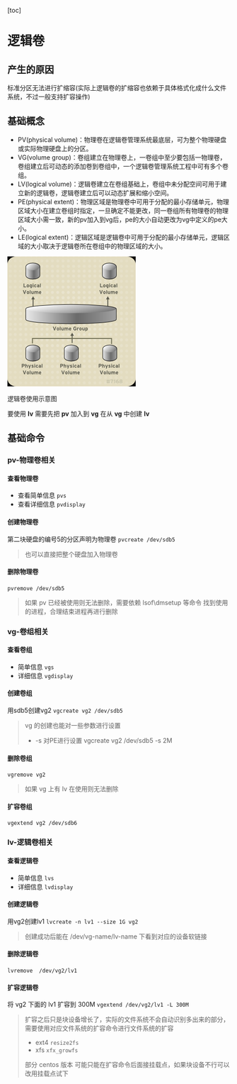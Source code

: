 [toc]

# 逻辑卷

## 产生的原因
标准分区无法进行扩缩容(实际上逻辑卷的扩缩容也依赖于具体格式化成什么文件系统，不过一般支持扩容操作)

## 基础概念

* PV(physical volume)：物理卷在逻辑卷管理系统最底层，可为整个物理硬盘或实际物理硬盘上的分区。
* VG(volume group)：卷组建立在物理卷上，一卷组中至少要包括一物理卷，卷组建立后可动态的添加卷到卷组中，一个逻辑卷管理系统工程中可有多个卷组。
* LV(logical volume)：逻辑卷建立在卷组基础上，卷组中未分配空间可用于建立新的逻辑卷，逻辑卷建立后可以动态扩展和缩小空间。
* PE(physical extent)：物理区域是物理卷中可用于分配的最小存储单元，物理区域大小在建立卷组时指定，一旦确定不能更改，同一卷组所有物理卷的物理区域大小需一致，新的pv加入到vg后，pe的大小自动更改为vg中定义的pe大小。
* LE(logical extent)：逻辑区域是逻辑卷中可用于分配的最小存储单元，逻辑区域的大小取决于逻辑卷所在卷组中的物理区域的大小。


![逻辑卷使用示意图](logic-volume-usage-demo.png)

逻辑卷使用示意图

要使用 **lv** 需要先把 **pv** 加入到 **vg** 在从 **vg** 中创建 **lv**

## 基础命令
### pv-物理卷相关
#### 查看物理卷
* 查看简单信息
`pvs`
* 查看详细信息
`pvdisplay`

#### 创建物理卷
第二块硬盘的编号5的分区声明为物理卷
`pvcreate /dev/sdb5`
> 也可以直接把整个硬盘加入物理卷

#### 删除物理卷
`pvremove /dev/sdb5`
> 如果 pv 已经被使用则无法删除，需要依赖 lsof\dmsetup 等命令 找到使用的进程，合理结束进程再进行删除


### vg-卷组相关
#### 查看卷组
* 简单信息
`vgs`
* 详细信息
`vgdisplay`

#### 创建卷组
用sdb5创建vg2
`vgcreate vg2 /dev/sdb5`

> vg 的创建也能对一些参数进行设置
> * -s 对PE进行设置  vgcreate vg2 /dev/sdb5 -s 2M

#### 删除卷组
`vgremove vg2`
> 如果 vg 上有 lv 在使用则无法删除

#### 扩容卷组
`vgextend vg2 /dev/sdb6`


### lv-逻辑卷相关
#### 查看逻辑卷
* 简单信息
  `lvs`
* 详细信息
  `lvdisplay`

#### 创建逻辑卷
用vg2创建lv1
`lvcreate -n lv1 --size 1G vg2`

> 创建成功后能在 /dev/vg-name/lv-name 下看到对应的设备软链接

#### 删除逻辑卷
`lvremove  /dev/vg2/lv1`

#### 扩容逻辑卷
将 vg2 下面的 lv1 扩容到 300M
`vgextend /dev/vg2/lv1 -L 300M`

> 扩容之后只是块设备增长了，实际的文件系统不会自动识别多出来的部分，需要使用对应文件系统的扩容命令进行文件系统的扩容
> * ext4 `resize2fs` 
> * xfs `xfx_growfs` 
> 
> 部分 centos 版本 可能只能在扩容命令后面接挂载点，如果块设备不行可以改用挂载点试下

